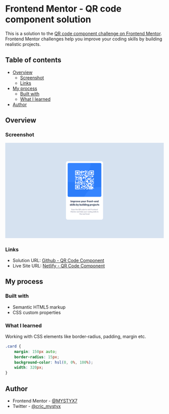 # Frontend Mentor - QR code component solution

This is a solution to the [QR code component challenge on Frontend Mentor](https://www.frontendmentor.io/challenges/qr-code-component-iux_sIO_H). Frontend Mentor challenges help you improve your coding skills by building realistic projects. 

## Table of contents

- [Overview](#overview)
  - [Screenshot](#screenshot)
  - [Links](#links)
- [My process](#my-process)
  - [Built with](#built-with)
  - [What I learned](#what-i-learned)
- [Author](#author)

## Overview

### Screenshot

![Final Screenshot](./images/screenshot.png)

### Links

- Solution URL: [Github - QR Code Component](https://github.com/MYSTYX7/qr-code-component)
- Live Site URL: [Netlify - QR Code Component](https://trusting-goldstine-b9a11e.netlify.app/)

## My process

### Built with

- Semantic HTML5 markup
- CSS custom properties

### What I learned

Working with CSS elements like border-radius, padding, margin etc.

```css
.card {
    margin: 150px auto; 
    border-radius: 15px; 
    background-color: hsl(0, 0%, 100%); 
    width: 320px;
}
```
## Author

- Frontend Mentor - [@MYSTYX7](https://www.frontendmentor.io/profile/MYSTYX7)
- Twitter - [@cric_mystyx](https://www.twitter.com/cric_mystyx)